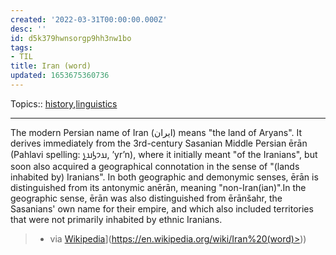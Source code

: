 ```yaml
---
created: '2022-03-31T00:00:00.000Z'
desc: ''
id: d5k379hwnsorgp9hh3nw1bo
tags:
- TIL
title: Iran (word)
updated: 1653675360736
---
```

   
Topics::  [history](../topics/history.md),[linguistics](../topics/linguistics.md)   
   
   
---   
   
The modern Persian name of Iran (ایران) means "the land of Aryans". It derives immediately from the 3rd-century Sasanian Middle Persian ērān (Pahlavi spelling: 𐭠𐭩𐭫𐭠𐭭, ʼyrʼn), where it initially meant "of the Iranians", but soon also acquired a geographical connotation in the sense of "(lands inhabited by) Iranians". In both geographic and demonymic senses, ērān is distinguished from its antonymic anērān, meaning "non-Iran(ian)".In the geographic sense, ērān was also distinguished from ērānšahr, the Sasanians' own name for their empire, and which also included territories that were not primarily inhabited by ethnic Iranians.   
   
> - via [Wikipedia](<[https://en.wikipedia.org/wiki/Iran%20(word)>)](https://en.wikipedia.org/wiki/Iran%20(word)>))